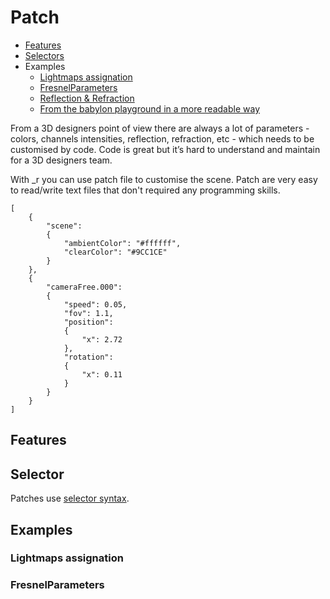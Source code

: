 # Patch

* [Features](#features)
* [Selectors](#selector)
* Examples
    * [Lightmaps assignation](#example-lightmaps)
    * [FresnelParameters](#)
    * [Reflection & Refraction](#)
    * [From the babylon playground in a more readable way](#)
    

From a 3D designers point of view there are always a lot of parameters - colors, channels intensities, reflection, refraction, etc - which needs to be customised by code. 
Code is great but it’s hard to understand and maintain for a 3D designers team.

With _r you can use patch file to customise the scene. Patch are very easy to read/write text files that don't required any programming skills.



```
[
    {
        "scene":
        {
            "ambientColor": "#ffffff",
            "clearColor": "#9CC1CE"
        }
    },
    {
        "cameraFree.000":
        {
            "speed": 0.05,
            "fov": 1.1,
            "position":
            {
                "x": 2.72
            },
            "rotation":
            {
                "x": 0.11
            }
        }
    }
]
```

## Features


## Selector
Patches use [selector syntax](selector.md).

## Examples 

### Lightmaps assignation

### FresnelParameters

